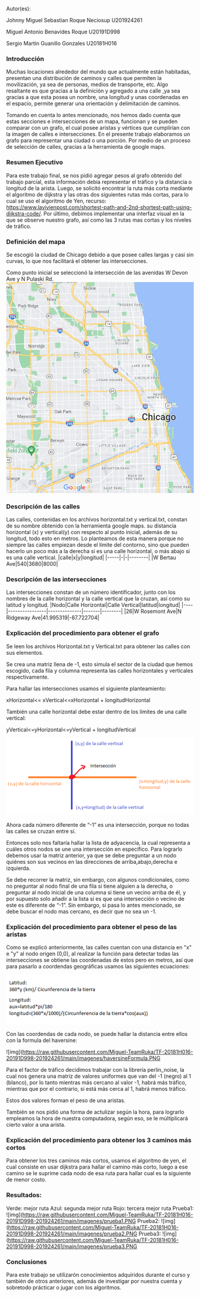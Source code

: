﻿Autor(es):

Johnny Miguel Sebastian Roque Neciosup U201924261

Miguel Antonio Benavides Roque U20191D998

Sergio Martin Guanillo Gonzales U20181H016


### Introducción

Muchas locaciones alrededor del mundo que actualmente están habitadas, presentan una distribución de caminos y calles que permiten la movilización, ya sea de personas, medios de transporte, etc. Algo resaltante es que gracias a la definición y agregado a una calle ,ya sea gracias a que esta posea un nombre, una longitud y unas coordenadas en el espacio, permite generar una orientación y delimitación de caminos.

Tomando en cuenta lo antes mencionado, nos hemos dado cuenta que estas secciones e intersecciones de un mapa, funcionan y se pueden comparar con un grafo, el cual posee aristas y vértices que cumplirían con la imagen de calles e intersecciones. En el presente trabajo elaboramos un grafo para representar una ciudad o una porción. Por medio de un proceso de selección de calles, gracias a la herramienta de google maps.


### Resumen Ejecutivo
Para este trabajo final, se nos pidió agregar pesos al grafo obtenido del trabajo parcial, esta información debia representar el tráfico y la distancia o longitud de la arista. Luego, se solicitó encontrar la ruta más corta mediante el algoritmo de dijkstra y las otras dos siguientes rutas más cortas, para lo cual se uso el algoritmo de Yen, recurso: https://www.lavivienpost.com/shortest-path-and-2nd-shortest-path-using-dijkstra-code/. Por último, debimos implementar una interfaz visual en la que se observe nuestro grafo, así como las 3 rutas mas cortas y los niveles de tráfico. 


### Definición del mapa

Se escogió la ciudad de Chicago debido a que posee calles largas y casi sin curvas, lo que nos facilitará el obtener las intersecciones.

Como punto inicial se seleccionó la intersección de las avenidas W Devon Ave y N Pulaski Rd.
![img](https://raw.githubusercontent.com/Miguel-TeamRuka/TF-20181H016-20191D998-201924261/main/imagenes/mapa.png)

### Descripción de las calles

Las calles, contenidas en los archivos horizontal.txt y vertical.txt, constan de su nombre obtenido con la herramienta google maps. su distancia horizontal (x) y vertical(y) con respecto al punto inicial, además de su longitud, todo esto en metros. Lo planteamos de esta manera porque no siempre las calles empiezan desde el límite del contorno, sino que pueden hacerlo un poco más a la derecha si es una calle horizontal, o más abajo si es una calle vertical.
|calle|x|y|longitud|
|-----|-|-|--------|
|W Bertau Ave|540|3680|8000|

### Descripción de las intersecciones

Las intersecciones constan de un número identificador, junto con los nombres de la calle horizontal y la calle vertical que la cruzan, así como su latitud y longitud.
|Nodo|Calle Horizontal|Calle Vertical|latitud|longitud|
|----|----------------|--------------|-------|--------|
|26|W Rosemont Ave|N Ridgeway Ave|41.995319|-87.722704|

### Explicación del procedimiento para obtener el grafo

Se leen los archivos Horizontal.txt y Vertical.txt para obtener las calles con sus elementos.

Se crea una matriz llena de -1, esto simula el sector de la ciudad que hemos escogido, cada fila y columna representa las calles horizontales y verticales respectivamente.

Para hallar las intersecciones usamos el siguiente planteamiento:

xHorizontal<= xVertical<=xHorizontal + longitudHorizontal

También una calle horizontal debe estar dentro de los límites de una calle vertical:

yVertical<=yHorizontal<=yVertical + longitudVertical

![img](https://raw.githubusercontent.com/Miguel-TeamRuka/TF-20181H016-20191D998-201924261/main/imagenes/interseccion-forma.png)

Ahora cada número diferente de “-1” es una intersección, porque no todas las calles se cruzan entre sí.

Entonces solo nos faltaría hallar la lista de adyacencia, la cual representa a cuáles otros nodos se une una intersección en específico. Para lograrlo debemos usar la matriz anterior, ya que se debe preguntar a un nodo quiénes son sus vecinos en las direcciones de arriba,abajo,derecha e izquierda.

Se debe recorrer la matriz, sin embargo, con algunos condicionales, como no preguntar al nodo final de una fila si tiene alguien a la derecha, o preguntar al nodo inicial de una columna si tiene un vecino arriba de él, y por supuesto solo añadir a la lista si es que una intersección o vecino de este es diferente de “-1”. Sin embargo, si pasa lo antes mencionado, se debe buscar el nodo mas cercano, es decir que no sea un -1.

### Explicación del procedimiento para obtener el peso de las aristas

Como se explicó anteriormente, las calles cuentan con una distancia en "x" e "y" al nodo origen (0,0), al realizar la función para detectar todas las intersecciones se obtiene las coordenadas de estos pero en metros, así que para pasarlo a coordendas geográficas usamos las siguientes ecuaciones: 

![img](https://raw.githubusercontent.com/Miguel-TeamRuka/TF-20181H016-20191D998-201924261/main/imagenes/latlon.PNG)

Con las coordendas de cada nodo, se puede hallar la distancia entre ellos con la formula del haversine:

![img](https://raw.githubusercontent.com/Miguel-TeamRuka/TF-20181H016-20191D998-201924261/main/imagenes/haversineFormula.PNG

Para el factor de tráfico decidimos trabajar con la librería perlin_noise, la cual nos genera una matriz de valores uniformes que van del -1 (negro) al 1 (blanco), por lo tanto mientras más cercano al valor -1, habrá más tráfico, mientras que por el contrario, si está más cerca al 1, habrá menos tráfico.

Estos dos valores forman el peso de una aristas.

También se nos pidió una forma de actulizar según la hora, para lograrlo empleamos la hora de nuestra computadora, según eso, se le múltiplicará cierto valor a una arista.

### Explicación del procedimiento para obtener los 3 caminos más cortos

Para obtener los tres caminos más cortos, usamos el algoritmo de yen, el cual consiste en usar dijkstra para hallar el camino más corto, luego a ese camino se le suprime cada nodo de esa ruta para hallar cual es la siguiente de menor costo.

### Resultados:
Verde: mejor ruta
Azul:  segunda mejor ruta
Rojo: tercera mejor ruta
Prueba1:
![img](https://raw.githubusercontent.com/Miguel-TeamRuka/TF-20181H016-20191D998-201924261/main/imagenes/prueba1.PNG
Prueba2:
![img](https://raw.githubusercontent.com/Miguel-TeamRuka/TF-20181H016-20191D998-201924261/main/imagenes/prueba2.PNG
Prueba3:
![img](https://raw.githubusercontent.com/Miguel-TeamRuka/TF-20181H016-20191D998-201924261/main/imagenes/prueba3.PNG

### Conclusiones

Para este trabajo se utilizarón conocimientos adquiridos durante el curso y también de otros anteriores, además de investigar por nuestra cuenta y sobretodo prácticar o jugar con los algoritmos.

